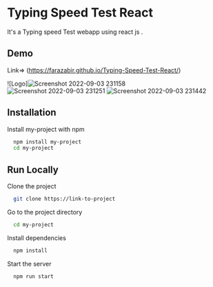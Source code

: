 
# Typing Speed Test React

It's a Typing speed Test webapp using react js .



## Demo

 Link=> (https://farazabir.github.io/Typing-Speed-Test-React/)

![Logo]![Screenshot 2022-09-03 231158](https://user-images.githubusercontent.com/62275863/188281519-880f3662-2340-4466-b7d7-57beaa440dc5.png)
    ![Screenshot 2022-09-03 231251](https://user-images.githubusercontent.com/62275863/188281635-7d9fc07b-ebec-4851-a28e-6e51b2b4ede8.png)
![Screenshot 2022-09-03 231442](https://user-images.githubusercontent.com/62275863/188281637-71d5dcd3-9433-47d1-9e7f-65385ccb6add.png)







## Installation

Install my-project with npm

```bash
  npm install my-project
  cd my-project
```
    
## Run Locally

Clone the project

```bash
  git clone https://link-to-project
```

Go to the project directory

```bash
  cd my-project
```

Install dependencies

```bash
  npm install
```

Start the server

```bash
  npm run start
```



